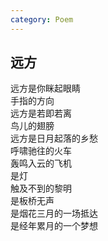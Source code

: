 ```yaml
---
category: Poem
---
```


## 远方

远方是你眯起眼睛  
手指的方向  
远方是若即若离  
鸟儿的翅膀  
远方是日月起落的乡愁  
呼啸驰往的火车  
轰鸣入云的飞机  
是灯  
触及不到的黎明  
是板桥无声  
是烟花三月的一场抵达  
是经年累月的一个梦想